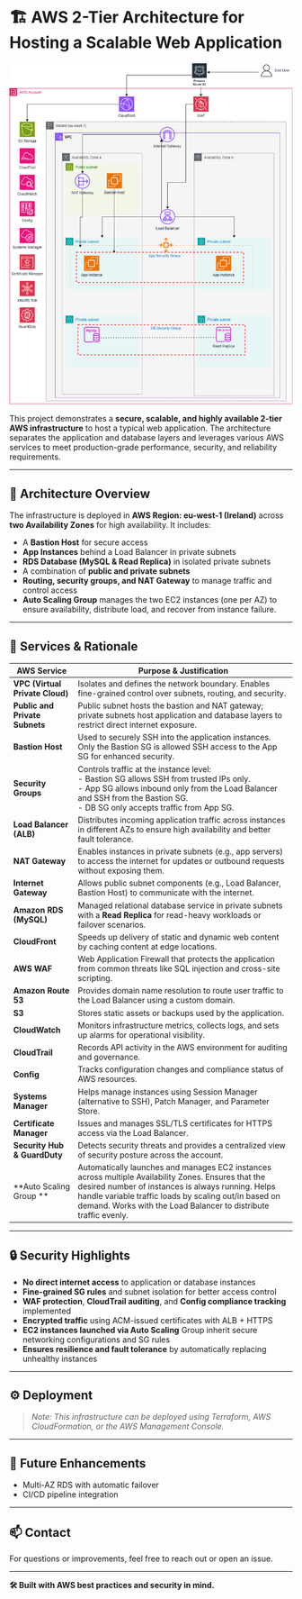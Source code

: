 # 🏗️ AWS 2-Tier Architecture for Hosting a Scalable Web Application

![AWS Architecture Diagram](./architecture-diagram.png)

This project demonstrates a **secure, scalable, and highly available 2-tier AWS infrastructure** to host a typical web application. The architecture separates the application and database layers and leverages various AWS services to meet production-grade performance, security, and reliability requirements.

---

## 📌 Architecture Overview

The infrastructure is deployed in **AWS Region: eu-west-1 (Ireland)** across **two Availability Zones** for high availability. It includes:

- A **Bastion Host** for secure access  
- **App Instances** behind a Load Balancer in private subnets  
- **RDS Database (MySQL & Read Replica)** in isolated private subnets  
- A combination of **public and private subnets**  
- **Routing, security groups, and NAT Gateway** to manage traffic and control access
- **Auto Scaling Group** manages the two EC2 instances (one per AZ) to ensure availability, distribute load, and recover from instance failure.

---

## 🚀 Services & Rationale

| AWS Service | Purpose & Justification |
|-------------|-------------------------|
| **VPC (Virtual Private Cloud)** | Isolates and defines the network boundary. Enables fine-grained control over subnets, routing, and security. |
| **Public and Private Subnets** | Public subnet hosts the bastion and NAT gateway; private subnets host application and database layers to restrict direct internet exposure. |
| **Bastion Host** | Used to securely SSH into the application instances. Only the Bastion SG is allowed SSH access to the App SG for enhanced security. |
| **Security Groups** | Controls traffic at the instance level:<br>- Bastion SG allows SSH from trusted IPs only.<br>- App SG allows inbound only from the Load Balancer and SSH from the Bastion SG.<br>- DB SG only accepts traffic from App SG. |
| **Load Balancer (ALB)** | Distributes incoming application traffic across instances in different AZs to ensure high availability and better fault tolerance. |
| **NAT Gateway** | Enables instances in private subnets (e.g., app servers) to access the internet for updates or outbound requests without exposing them. |
| **Internet Gateway** | Allows public subnet components (e.g., Load Balancer, Bastion Host) to communicate with the internet. |
| **Amazon RDS (MySQL)** | Managed relational database service in private subnets with a **Read Replica** for read-heavy workloads or failover scenarios. |
| **CloudFront** | Speeds up delivery of static and dynamic web content by caching content at edge locations. |
| **AWS WAF** | Web Application Firewall that protects the application from common threats like SQL injection and cross-site scripting. |
| **Amazon Route 53** | Provides domain name resolution to route user traffic to the Load Balancer using a custom domain. |
| **S3** | Stores static assets or backups used by the application. |
| **CloudWatch** | Monitors infrastructure metrics, collects logs, and sets up alarms for operational visibility. |
| **CloudTrail** | Records API activity in the AWS environment for auditing and governance. |
| **Config** | Tracks configuration changes and compliance status of AWS resources. |
| **Systems Manager** | Helps manage instances using Session Manager (alternative to SSH), Patch Manager, and Parameter Store. |
| **Certificate Manager** | Issues and manages SSL/TLS certificates for HTTPS access via the Load Balancer. |
| **Security Hub & GuardDuty** | Detects security threats and provides a centralized view of security posture across the account. |
| **Auto Scaling Group	** | Automatically launches and manages EC2 instances across multiple Availability Zones. Ensures that the desired number of instances is always running. Helps handle variable traffic loads by scaling out/in based on demand. Works with the Load Balancer to distribute traffic evenly. |


---

## 🔒 Security Highlights

- **No direct internet access** to application or database instances  
- **Fine-grained SG rules** and subnet isolation for better access control  
- **WAF protection**, **CloudTrail auditing**, and **Config compliance tracking** implemented  
- **Encrypted traffic** using ACM-issued certificates with ALB + HTTPS
- **EC2 instances launched via Auto Scaling** Group inherit secure networking configurations and SG rules
- **Ensures resilience and fault tolerance** by automatically replacing unhealthy instances



---

## ⚙️ Deployment

> *Note: This infrastructure can be deployed using Terraform, AWS CloudFormation, or the AWS Management Console.*

---

## 📎 Future Enhancements
  
- Multi-AZ RDS with automatic failover  
- CI/CD pipeline integration

---

## 📫 Contact

For questions or improvements, feel free to reach out or open an issue.

---

**🛠️ Built with AWS best practices and security in mind.**
